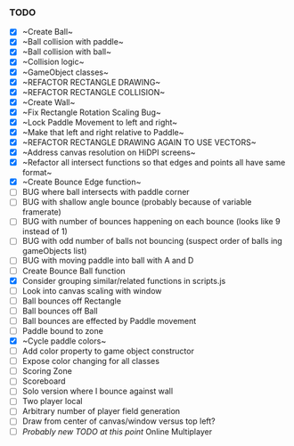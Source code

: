 ### TODO

- [x] ~Create Ball~
- [x] ~Ball collision with paddle~
- [x] ~Ball collision with ball~
- [x] ~Collision logic~
- [x] ~GameObject classes~
- [x] ~REFACTOR RECTANGLE DRAWING~
- [x] ~REFACTOR RECTANGLE COLLISION~
- [x] ~Create Wall~
- [x] ~Fix Rectangle Rotation Scaling Bug~
- [x] ~Lock Paddle Movement to left and right~
- [x] ~Make that left and right relative to Paddle~
- [x] ~REFACTOR RECTANGLE DRAWING AGAIN TO USE VECTORS~
- [x] ~Address canvas resolution on HiDPI screens~
- [x] ~Refactor all intersect functions so that edges and points all have same format~
- [x] ~Create Bounce Edge function~
- [ ] BUG where ball intersects with paddle corner
- [ ] BUG with shallow angle bounce (probably because of variable framerate)
- [ ] BUG with number of bounces happening on each bounce (looks like 9 instead of 1)
- [ ] BUG with odd number of balls not bouncing (suspect order of balls ing gameObjects list)
- [ ] BUG with moving paddle into ball with A and D
- [ ] Create Bounce Ball function
- [x] Consider grouping similar/related functions in scripts.js
- [ ] Look into canvas scaling with window
- [ ] Ball bounces off Rectangle
- [ ] Ball bounces off Ball
- [ ] Ball bounces are effected by Paddle movement
- [ ] Paddle bound to zone
- [x] ~Cycle paddle colors~
- [ ] Add color property to game object constructor
- [ ] Expose color changing for all classes 
- [ ] Scoring Zone
- [ ] Scoreboard
- [ ] Solo version where I bounce against wall
- [ ] Two player local
- [ ] Arbitrary number of player field generation
- [ ] Draw from center of canvas/window versus top left?
- [ ] _Probably new TODO at this point_ Online Multiplayer
